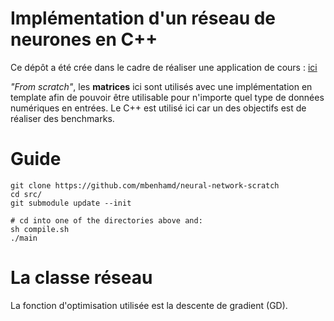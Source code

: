 # Implémentation d'un réseau de neurones en C++

Ce dépôt a été crée dans le cadre de réaliser une application de cours : [ici](http://www.math-info.univ-paris5.fr/~bouzy/Doc/AA1/ReseauxDeNeurones1.pdf)

*"From scratch"*, les **matrices** ici sont utilisés avec une implémentation en template afin de pouvoir être utilisable pour n'importe quel type de données numériques en entrées.
Le C++ est utilisé ici car un des objectifs est de réaliser des benchmarks.

# Guide
    git clone https://github.com/mbenhamd/neural-network-scratch
    cd src/
    git submodule update --init

    # cd into one of the directories above and:
    sh compile.sh
    ./main

# La classe réseau
La fonction d'optimisation utilisée est la descente de gradient (GD).

